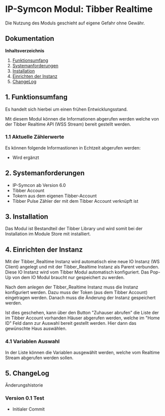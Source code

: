 # IP-Symcon Modul: Tibber Realtime
 
Die Nutzung des Moduls geschieht auf eigene Gefahr ohne Gewähr.

## Dokumentation

**Inhaltsverzeichnis**

1. [Funktionsumfang](#1-funktionsumfang) 
2. [Systemanforderungen](#2-systemanforderungen)
3. [Installation](#3-installation)
4. [Einrichten der Instanz](#4-einrichten-der-instanz)
5. [ChangeLog](#5-changelog)

## 1. Funktionsumfang

Es handelt sich hierbei um einen frühen Entwicklungsstand.

Mit diesem Modul können die Informationen abgerufen werden welche von der Tibber Realtime API (WSS Stream) bereit gestellt werden.

### 1.1 Aktuelle Zählerwerte
Es können folgende Informastionen in Echtzeit abgerufen werden:

- Wird ergänzt


## 2. Systemanforderungen
- IP-Symcon ab Version 6.0
- Tibber Account
- Tokern aus dem eigenen Tibber-Account
- Tibber Pulse Zähler der mit dem Tibber Account verknüpft ist


## 3. Installation

Das Modul ist Bestandteil der Tibber Library und wird somit bei der Installation im Module Store mit installiert.

## 4. Einrichten der Instanz

Mit der Tibber_Realtime Instanz wird automatisch eine neue IO Instanz (WS Client) angelegt und mit der Tibber_Realtime Instanz als Parent verbunden.
Diese IO Instanz wird vom Tibber Modul automatisch konfiguriert. Das Pop-Up von dem IO Modul braucht nur gespeichert zu werden.

Nach dem anlegen der Tibber_Realtime Instanz muss die Instanz konfiguriert werden.
Dazu muss der Token (aus dem Tibber Account) eingetragen werden. Danach muss die Änderung der Instanz gespeichert werden.

Ist dies geschehen, kann über den Button "Zuhauser abrufen" die Liste der im Tibber Account vorhanden Häuser abgerufen werden, welche im "Home ID" Feld dann zur Auswahl bereit gestellt werden.
Hier dann das gewünschte Haus auswählen.

### 4.1 Variablen Auswahl
In der Liste können die Variablen ausgewählt werden, welche vom Realtime Stream abgerufen werden sollen.


## 5. ChangeLog
Änderungshistorie

### Version 0.1 Test
* Initialer Commit
  